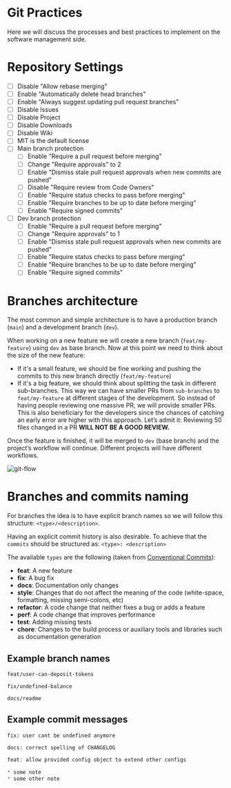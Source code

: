 # Git Practices 

Here we will discuss the processes and best practices to implement on the software management side.

# Repository Settings
- [ ] Disable "Allow rebase merging"
- [ ] Enable "Automatically delete head branches"
- [ ] Enable "Always suggest updating pull request branches"
- [ ] Disable Issues
- [ ] Disable Project
- [ ] Disable Downloads
- [ ] Disable Wiki
- [ ] MIT is the default license
- [ ] Main branch protection
    - [ ] Enable "Require a pull request before merging"
    - [ ] Change "Require approvals" to 2
    - [ ] Enable "Dismiss stale pull request approvals when new commits are pushed"
    - [ ] Disable "Require review from Code Owners"
    - [ ] Enable "Require status checks to pass before merging"
    - [ ] Enable "Require branches to be up to date before merging"
    - [ ] Enable "Require signed commits"
- [ ] Dev branch protection
    - [ ] Enable "Require a pull request before merging"
    - [ ] Change "Require approvals" to 1
    - [ ] Enable "Dismiss stale pull request approvals when new commits are pushed"
    - [ ] Enable "Require status checks to pass before merging"
    - [ ] Enable "Require branches to be up to date before merging"
    - [ ] Enable "Require signed commits"

# Branches architecture

The most common and simple architecture is to have a production branch (`main`) and a development branch (`dev`). 

When working on a new feature we will create a new branch (`feat/my-feature`) using `dev` as base branch. Now at this point we need to think about the size of the new feature:

- If it's a small feature, we should be fine working and pushing the commits to this new branch directly (`feat/my-feature`)
- If it's a big feature, we should think about splitting the task in different sub-branches. This way we can have smaller PRs from `sub-branches` to `feat/my-feature`  at different stages of the development. So instead of having people reviewing one massive PR, we will provide smaller PRs. This is also beneficiary for the developers since the chances of catching an early error are higher with this approach.
Let’s admit it: Reviewing 50 files changed in a PR **WILL NOT BE A GOOD REVIEW.**

Once the feature is finished, it will be merged to `dev` (base branch) and the project’s workflow will continue. Different projects will have different workflows.

![git-flow](/img/flow-pr.png)

# Branches and commits naming

For branches the idea is to have explicit branch names so we will follow this structure: `<type>/<description>`.

Having an explicit commit history is also desirable. To achieve that the `commits` should be structured as: `<type>: <description>`

The available `types` are the following (taken from [Conventional Commits](https://www.conventionalcommits.org/en/v1.0.0/#specification)):

- **feat**: A new feature
- **fix**: A bug fix
- **docs**: Documentation only changes
- **style**: Changes that do not affect the meaning of the code (white-space, formatting, missing semi-colons, etc)
- **refactor**: A code change that neither fixes a bug or adds a feature
- **perf**: A code change that improves performance
- **test**: Adding missing tests
- **chore**: Changes to the build process or auxiliary tools and libraries such as documentation generation

## Example branch names

`feat/user-can-deposit-tokens`

`fix/undefined-balance`

`docs/readme`

## Example commit messages

`fix: user cant be undefined anymore`

`docs: correct spelling of CHANGELOG`

```jsx
feat: allow provided config object to extend other configs

* some note
* some other note
```
